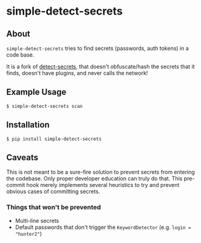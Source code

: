 # simple-detect-secrets

## About

`simple-detect-secrets` tries to find secrets (passwords, auth tokens) in a
code base.

It is a fork of [detect-secrets](https://github.com/Yelp/detect-secrets), that
doesn't obfuscate/hash the secrets that it finds, doesn't have plugins, and
never calls the network!

## Example Usage

```
$ simple-detect-secrets scan
```

## Installation

```
$ pip install simple-detect-secrets
```

## Caveats

This is not meant to be a sure-fire solution to prevent secrets from entering
the codebase. Only proper developer education can truly do that. This pre-commit
hook merely implements several heuristics to try and prevent obvious cases of
committing secrets.

### Things that won't be prevented

- Multi-line secrets
- Default passwords that don't trigger the `KeywordDetector` (e.g. `login = "hunter2"`)
